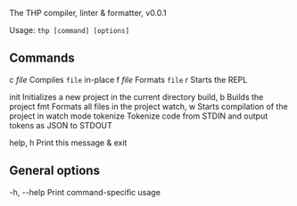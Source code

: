 The THP compiler, linter & formatter, v0.0.1

Usage: `thp [command] [options]`

## Commands

c _file_		Compiles `file` in-place
f _file_		Formats `file`
r				Starts the REPL

init			Initializes a new project in the current directory
build, b		Builds the project
fmt				Formats all files in the project
watch, w		Starts compilation of the project in watch mode
tokenize        Tokenize code from STDIN and output tokens as JSON to STDOUT


help, h			Print this message & exit

## General options

-h, --help		Print command-specific usage


